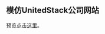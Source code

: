 ## 模仿UnitedStack公司网站
预览点击[这里](http://htmlpreview.github.io/?https://github.com/ginnko/company_page/blob/master/src/index.html)。



